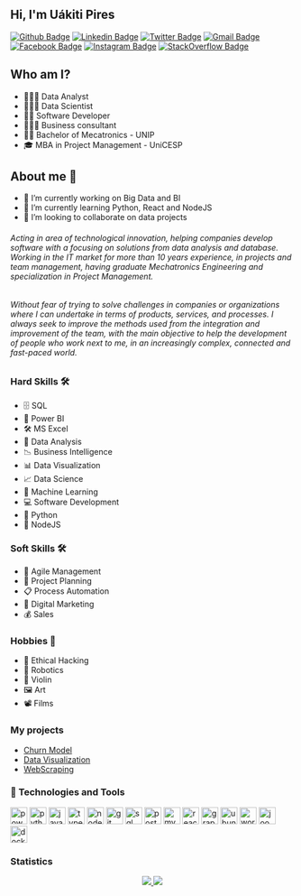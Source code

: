 ## Hi, I'm Uákiti Pires 

[![Github Badge](https://img.shields.io/badge/-Github-000?style=flat-square&logo=Github&logoColor=white)](https://github.com/lorduakiti)
[![Linkedin Badge](https://img.shields.io/badge/-LinkedIn-blue?style=flat-square&logo=Linkedin&logoColor=white)](https://www.linkedin.com/in/uakiti/)
[![Twitter Badge](https://img.shields.io/badge/-Twitter-1ca0f1?style=flat-square&labelColor=1ca0f1&logo=twitter&logoColor=white&link=https://twitter.com/lorduakiti)](https://twitter.com/lorduakiti)
[![Gmail Badge](https://img.shields.io/badge/-Gmail-D14836?&style=flat-square&logo=Gmail&logoColor=white&link=mailto:lorduakiti@gmail.com)](mailto:uakiti.pires@gmail.com)
[![Facebook Badge](https://img.shields.io/badge/facebook-%231877F2.svg?&style=flat-square&logo=facebook&logoColor=white)](https://www.facebook.com/uakitipires/)
[![Instagram Badge](https://img.shields.io/badge/instagram-%23E4405F.svg?&style=flat-square&logo=instagram&logoColor=white)](https://www.instagram.com/uakitipires/)
[![StackOverflow Badge](https://img.shields.io/badge/stack%20overflow-FE7A16?logo=stack-overflow&logoColor=white&style=flat-square)](https://stackoverflow.com/users/5310820/lorduakiti?tab=profile)

## Who am I? 
* 👨🏽‍💻 Data Analyst
* 👨🏽‍🔬 Data Scientist
* 👷🏽 Software Developer
* 👨🏽‍💼 Business consultant
* 👨‍🎓 Bachelor of Mecatronics - UNIP
* 🎓 MBA in Project Management - UniCESP


## About me :wave: 
* 🔭 I’m currently working on Big Data and BI 
* 🌱 I’m currently learning Python, React and NodeJS 
* 👯 I’m looking to collaborate on data projects 

###### Acting in area of technological innovation, helping companies develop software with a focusing on solutions from data analysis and database. Working in the IT market for more than 10 years experience, in projects and team management, having graduate Mechatronics Engineering and specialization in Project Management. 
###### Without fear of trying to solve challenges in companies or organizations where I can undertake in terms of products, services, and processes. I always seek to improve the methods used from the integration and improvement of the team, with the main objective to help the development of people who work next to me, in an increasingly complex, connected and fast-paced world.


### Hard Skills 🛠 
* 🗄 SQL 
* 🧮 Power BI 
* 🛠 MS Excel
* 🎲 Data Analysis 
* 📉 Business Intelligence
* 📊 Data Visualization 
* 📈 Data Science 
* 🔮 Machine Learning  
* 💻 Software Development 
* 🐍 Python 
* 🧩 NodeJS


### Soft Skills 🛠 
* 🎯 Agile Management 
* 📅 Project Planning 
* 📋 Process Automation
* 📱 Digital Marketing 
* 💰 Sales 


### Hobbies 🖖 
* 👾 Ethical Hacking 
* 🤖 Robotics 
* 🎻 Violin 
* 🖼 Art 
* 📽 Films 


### My projects 
* [Churn Model](https://github.com/lorduakiti)
* [Data Visualization](https://github.com/lorduakiti)
* [WebScraping](https://github.com/lorduakiti)


### 🚀 Technologies and Tools

<div class="row">
  <img src="https://img.ibxk.com.br/2016/01/29/29195518729636.jpg" alt="power bi" width="30" height="30"/>
  <img src="https://cdn.svgporn.com/logos/python.svg" alt="python" width="30" height="30"/>
  <img src="https://cdn.svgporn.com/logos/javascript.svg" alt="javascript" width="30" height="30"/>
  <img src="https://cdn.svgporn.com/logos/typescript-icon.svg" height="30" alt="typescript">
  <img src="https://cdn.svgporn.com/logos/nodejs-icon.svg" height="30" alt="nodejs">
  <img src="https://cdn.svgporn.com/logos/git-icon.svg" height="30" alt="git">
  <img src="https://logodownload.org/wp-content/uploads/2016/10/Microsoft-SQL-Server-Logo-1.png" alt="sql server" width="30" height="30"/>
  <img src="https://cdn.svgporn.com/logos/postgresql.svg" alt="postgresql" width="30" height="30"/>
  <img src="https://cdn.svgporn.com/logos/mysql.svg" alt="mysql" width="30" height="30"/> 
  <img src="https://cdn.svgporn.com/logos/react.svg" alt="react" width="30" height="30"/> 
  <img src="https://cdn.svgporn.com/logos/graphql.svg" height="30" alt="graphql">
  <img src="https://cdn.svgporn.com/logos/debian.svg" height="30" alt="ubuntu">  
  <img src="https://cdn.svgporn.com/logos/wordpress-icon.svg" height="30" alt="wordpress">  
  <img src="https://cdn.svgporn.com/logos/joomla.svg" height="30" alt="joomla">  
  <img src="https://cdn.svgporn.com/logos/docker-icon.svg" height="30" alt="docker">
</div>


### Statistics

<p align = "center">
  <a href="https://github.com/lorduakiti/">
    <img src="https://github-readme-stats.vercel.app/api?username=lorduakiti&show_icons=true&theme=react&line_height=27">
    <img src="https://github-readme-stats.vercel.app/api/top-langs/?username=lorduakiti&layout=compact&theme=react">
  </a>
</p>
